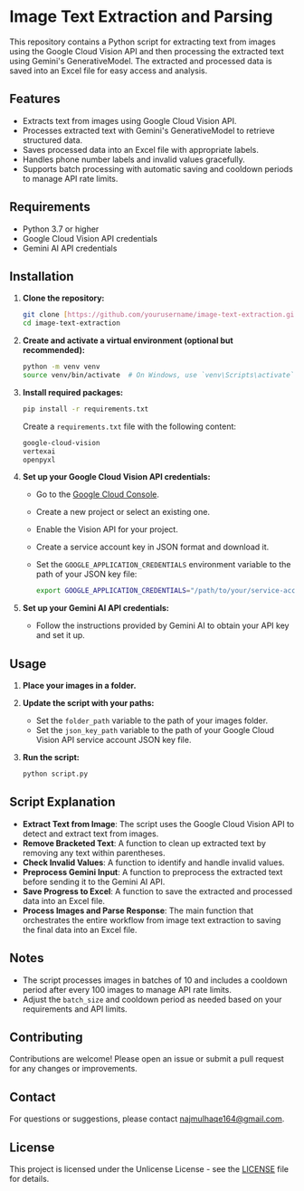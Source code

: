 # Image Text Extraction and Parsing

This repository contains a Python script for extracting text from images using the Google Cloud Vision API and then processing the extracted text using Gemini's GenerativeModel. The extracted and processed data is saved into an Excel file for easy access and analysis.

## Features

- Extracts text from images using Google Cloud Vision API.
- Processes extracted text with Gemini's GenerativeModel to retrieve structured data.
- Saves processed data into an Excel file with appropriate labels.
- Handles phone number labels and invalid values gracefully.
- Supports batch processing with automatic saving and cooldown periods to manage API rate limits.

## Requirements

- Python 3.7 or higher
- Google Cloud Vision API credentials
- Gemini AI API credentials

## Installation

1. **Clone the repository:**

    ```sh
    git clone [https://github.com/yourusername/image-text-extraction.git](https://github.com/Himu404/IMG_PARSING_Program-2.0.git)
    cd image-text-extraction
    ```

2. **Create and activate a virtual environment (optional but recommended):**

    ```sh
    python -m venv venv
    source venv/bin/activate  # On Windows, use `venv\Scripts\activate`
    ```

3. **Install required packages:**

    ```sh
    pip install -r requirements.txt
    ```

    Create a `requirements.txt` file with the following content:

    ```txt
    google-cloud-vision
    vertexai
    openpyxl
    ```

4. **Set up your Google Cloud Vision API credentials:**

    - Go to the [Google Cloud Console](https://console.cloud.google.com/).
    - Create a new project or select an existing one.
    - Enable the Vision API for your project.
    - Create a service account key in JSON format and download it.
    - Set the `GOOGLE_APPLICATION_CREDENTIALS` environment variable to the path of your JSON key file:

      ```sh
      export GOOGLE_APPLICATION_CREDENTIALS="/path/to/your/service-account-file.json"
      ```

5. **Set up your Gemini AI API credentials:**

    - Follow the instructions provided by Gemini AI to obtain your API key and set it up.

## Usage

1. **Place your images in a folder.**

2. **Update the script with your paths:**

    - Set the `folder_path` variable to the path of your images folder.
    - Set the `json_key_path` variable to the path of your Google Cloud Vision API service account JSON key file.

3. **Run the script:**

    ```sh
    python script.py
    ```

## Script Explanation

- **Extract Text from Image**: The script uses the Google Cloud Vision API to detect and extract text from images.
- **Remove Bracketed Text**: A function to clean up extracted text by removing any text within parentheses.
- **Check Invalid Values**: A function to identify and handle invalid values.
- **Preprocess Gemini Input**: A function to preprocess the extracted text before sending it to the Gemini AI API.
- **Save Progress to Excel**: A function to save the extracted and processed data into an Excel file.
- **Process Images and Parse Response**: The main function that orchestrates the entire workflow from image text extraction to saving the final data into an Excel file.

## Notes

- The script processes images in batches of 10 and includes a cooldown period after every 100 images to manage API rate limits.
- Adjust the `batch_size` and cooldown period as needed based on your requirements and API limits.

## Contributing

Contributions are welcome! Please open an issue or submit a pull request for any changes or improvements.

## Contact

For questions or suggestions, please contact najmulhaqe164@gmail.com.

## License

This project is licensed under the Unlicense License - see the [LICENSE](LICENSE) file for details.
